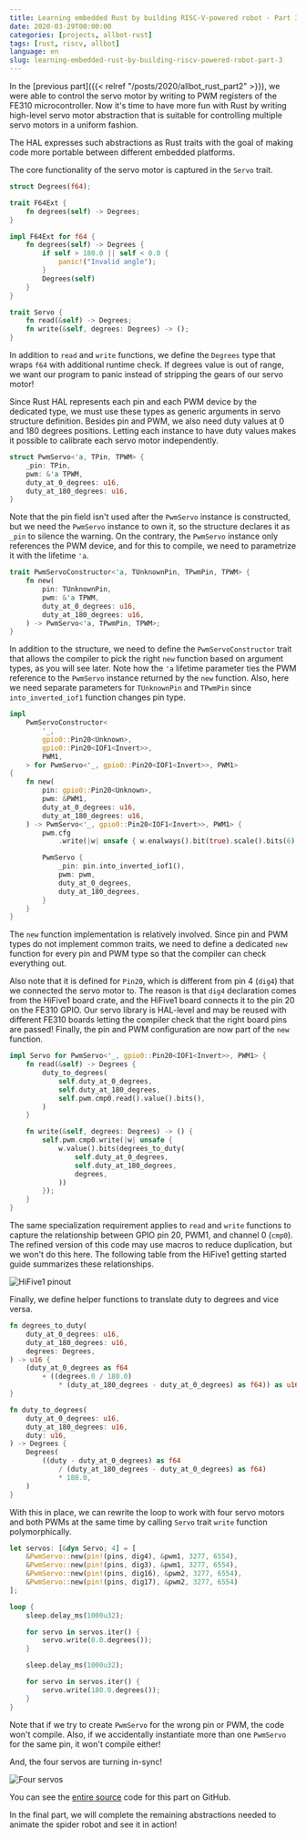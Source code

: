 ```yaml
---
title: Learning embedded Rust by building RISC-V-powered robot - Part 3
date: 2020-03-29T00:00:00
categories: [projects, allbot-rust]
tags: [rust, riscv, allbot]
language: en
slug: learning-embedded-rust-by-building-riscv-powered-robot-part-3
---
```


In the [previous part]({{< relref "/posts/2020/allbot_rust_part2" >}}), we were able to control the servo motor by writing to PWM registers of the FE310 microcontroller. Now it's time to have more fun with Rust by writing high-level servo motor abstraction that is suitable for controlling multiple servo motors in a uniform fashion.

The HAL expresses such abstractions as Rust traits with the goal of making code more portable between different embedded platforms. 

The core functionality of the servo motor is captured in the `Servo` trait.

```rust
struct Degrees(f64);

trait F64Ext {
    fn degrees(self) -> Degrees;
}

impl F64Ext for f64 {
    fn degrees(self) -> Degrees {
        if self > 180.0 || self < 0.0 {
            panic!("Invalid angle");
        }
        Degrees(self)
    }
}

trait Servo {
    fn read(&self) -> Degrees;
    fn write(&self, degrees: Degrees) -> ();
}
```

In addition to `read` and `write` functions, we define the `Degrees` type that wraps `f64` with additional runtime check. If degrees value is out of range, we want our program to panic instead of stripping the gears of our servo motor!

Since Rust HAL represents each pin and each PWM device by the dedicated type, we must use these types as generic arguments in servo structure definition. Besides pin and PWM, we also need duty values at 0 and 180 degrees positions. Letting each instance to have duty values makes it possible to calibrate each servo motor independently.

```rust
struct PwmServo<'a, TPin, TPWM> {
    _pin: TPin,
    pwm: &'a TPWM,
    duty_at_0_degrees: u16,
    duty_at_180_degrees: u16,
}
```

Note that the pin field isn't used after the `PwmServo` instance is constructed, but we need the `PwmServo` instance to own it, so the structure declares it as `_pin` to silence the warning. On the contrary, the `PwmServo` instance only references the PWM device, and for this to compile, we need to parametrize it with the lifetime `'a`. 

```rust
trait PwmServoConstructor<'a, TUnknownPin, TPwmPin, TPWM> {
    fn new(
        pin: TUnknownPin,
        pwm: &'a TPWM,
        duty_at_0_degrees: u16,
        duty_at_180_degrees: u16,
    ) -> PwmServo<'a, TPwmPin, TPWM>;
}
```

In addition to the structure, we need to define the `PwmServoConstructor` trait that allows the compiler to pick the right `new` function based on argument types, as you will see later. Note how the `'a` lifetime parameter ties the PWM reference to the `PwmServo` instance returned by the `new` function. Also, here we need separate parameters for `TUnknownPin` and `TPwmPin` since `into_inverted_iof1` function changes pin type. 

```rust
impl
    PwmServoConstructor<
        '_,
        gpio0::Pin20<Unknown>,
        gpio0::Pin20<IOF1<Invert>>,
        PWM1,
    > for PwmServo<'_, gpio0::Pin20<IOF1<Invert>>, PWM1>
{
    fn new(
        pin: gpio0::Pin20<Unknown>,
        pwm: &PWM1,
        duty_at_0_degrees: u16,
        duty_at_180_degrees: u16,
    ) -> PwmServo<'_, gpio0::Pin20<IOF1<Invert>>, PWM1> {
        pwm.cfg
            .write(|w| unsafe { w.enalways().bit(true).scale().bits(6) });

        PwmServo {
            _pin: pin.into_inverted_iof1(),
            pwm: pwm,
            duty_at_0_degrees,
            duty_at_180_degrees,
        }
    }
}
```

The `new` function implementation is relatively involved. Since pin and PWM types do not implement common traits, we need to define a dedicated `new` function for every pin and PWM type so that the compiler can check everything out.

Also note that it is defined for `Pin20`, which is different from pin 4 (`dig4`) that we connected the servo motor to. The reason is that `dig4` declaration comes from the HiFive1 board crate, and the HiFive1 board connects it to the pin 20 on the FE310 GPIO. Our servo library is HAL-level and may be reused with different FE310 boards letting the compiler check that the right board pins are passed! Finally, the pin and PWM configuration are now part of the `new` function.

```rust
impl Servo for PwmServo<'_, gpio0::Pin20<IOF1<Invert>>, PWM1> {
    fn read(&self) -> Degrees {
        duty_to_degrees(
            self.duty_at_0_degrees,
            self.duty_at_180_degrees,
            self.pwm.cmp0.read().value().bits(),
        )
    }

    fn write(&self, degrees: Degrees) -> () {
        self.pwm.cmp0.write(|w| unsafe {
            w.value().bits(degrees_to_duty(
                self.duty_at_0_degrees,
                self.duty_at_180_degrees,
                degrees,
            ))
        });
    }
}
```

The same specialization requirement applies to `read` and `write` functions to capture the relationship between GPIO pin 20, PWM1, and channel 0 (`cmp0`). The refined version of this code may use macros to reduce duplication, but we won't do this here. The following table from the HiFive1 getting started guide summarizes these relationships.

![HiFive1 pinout](/media/2020/allbot_rust_part3/pinout.png)

Finally, we define helper functions to translate duty to degrees and vice versa.

```rust
fn degrees_to_duty(
    duty_at_0_degrees: u16,
    duty_at_180_degrees: u16,
    degrees: Degrees,
) -> u16 {
    (duty_at_0_degrees as f64
        + ((degrees.0 / 180.0)
            * (duty_at_180_degrees - duty_at_0_degrees) as f64)) as u16
}

fn duty_to_degrees(
    duty_at_0_degrees: u16,
    duty_at_180_degrees: u16,
    duty: u16,
) -> Degrees {
    Degrees(
        ((duty - duty_at_0_degrees) as f64
            / (duty_at_180_degrees - duty_at_0_degrees) as f64)
            * 180.0,
    )
}
```

With this in place, we can rewrite the loop to work with four servo motors and both PWMs at the same time by calling `Servo` trait `write` function polymorphically.

```rust
let servos: [&dyn Servo; 4] = [
    &PwmServo::new(pin!(pins, dig4), &pwm1, 3277, 6554),
    &PwmServo::new(pin!(pins, dig3), &pwm1, 3277, 6554),
    &PwmServo::new(pin!(pins, dig16), &pwm2, 3277, 6554),
    &PwmServo::new(pin!(pins, dig17), &pwm2, 3277, 6554)
];

loop {
    sleep.delay_ms(1000u32);

    for servo in servos.iter() {
        servo.write(0.0.degrees());
    }

    sleep.delay_ms(1000u32);

    for servo in servos.iter() {
        servo.write(180.0.degrees());
    }
}
```

Note that if we try to create `PwmServo` for the wrong pin or PWM, the code won't compile. Also, if we accidentally instantiate more than one `PwmServo` for the same pin, it won't compile either!

And, the four servos are turning in-sync!

![Four servos](/media/2020/allbot_rust_part3/four_servos.gif)

You can see the [entire source](https://github.com/petrohi/allbot/blob/9e400f4366e98ba089189f8bd02565757a5af1de/src/main.rs) code for this part on GitHub.

In the final part, we will complete the remaining abstractions needed to animate the spider robot and see it in action!

